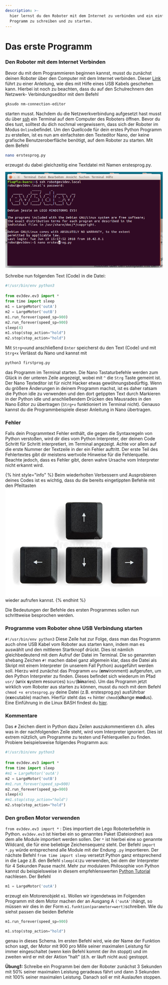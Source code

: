 ```yaml
---
description: >-
  hier lernst du den Roboter mit dem Internet zu verbinden und ein einfaches
  Programm zu schreiben und zu starten.
---
```


# Das erste Programm

### Den Roboter mit dem Internet Verbinden 

Bevor du mit dem Programmieren beginnen kannst, musst du zunächst deinen Roboter über den Computer mit dem Internet verbinden. Dieser [Link](https://www.ev3dev.org/docs/tutorials/connecting-to-the-internet-via-usb/) führt zu einer Anleitung, wie dies mit Hilfe eines USB Kabels geschehen kann. Hierbei ist noch zu beachten, dass du auf den Schulrechnern den Netzwerk- Verbindungseditor mit dem Befehl

```bash
gksudo nm-connection-editor
```

starten musst. Nachdem du die Netzwerkverbindung aufgesetzt hast musst du über [ssh](https://www.ev3dev.org/docs/tutorials/connecting-to-ev3dev-with-ssh/) ein Terminal auf dem Computer des Roboters öffnen. Bevor du dies tust, solltest du dich nochmal vergewissern, dass sich der Roboter im Modus `Online`befindet. Um den Quellcode für dein  erstes Python Programm zu erstellen, ist es nun am einfachsten den Texteditor Nano, der keine grafische Benutzeroberfläche benötigt, auf dem Roboter zu starten. Mit dem Befehl 

```bash
nano erstesprog.py 
```

erzeugst du dabei gleichzeitig eine Textdatei mit Namen erstesprog.py.

![](.gitbook/assets/grafik%20%283%29.png)

Schreibe nun folgenden Text \(Code\) in die Datei:

```python
#!/usr/bin/env python3

from ev3dev.ev3 import *
from time import sleep
m1 = LargeMotor('outA')
m2 = LargeMotor('outB')
m1.run_forever(speed_sp=900)
m2.run_forever(speed_sp=900)
sleep(4)
m1.stop(stop_action="hold")
m2.stop(stop_action="hold")

```

Mit `Strg+o`und anschließend `Enter` speicherst du den Text \(Code\) und mit `Strg+x` Verlässt du Nano und kannst mit

```bash
python3 firstprog.py
```

das Programm im Terminal starten. Die Nano Tastaturbefehle werden zum Glück in der unteren Zeile angezeigt, wobei mit `^` die `Strg` Taste gemeint ist. Der Nano Texteditor ist für nicht Hacker etwas gewöhnungsbedürftig. Wenn du größere Änderungen in deinem Programm machst, ist es daher ratsam die Python idle zu verwenden und den dort getippten Text durch Markieren in der Python idle und anschließendem Drücken des Mausrades in den Nano Editor zu übertragen \(`Strg+v` funktioniert im Terminal nicht\). Genauso kannst du die Programmbeispiele dieser Anleitung in Nano übertragen.  

### Fehler

Falls dein Programmtext Fehler enthält, die gegen die Syntaxregeln von Python verstoßen, wird dir dies vom Python Interpreter, der deinen Code Schritt für Schritt interpretiert, im Terminal angezeigt. Achte vor allem auf die erste Nummer der Textzeile in der ein Fehler auftritt. Der erste Teil des Fehlertextes gibt dir meistens wertvolle Hinweise für die Fehlerquelle. Beachte jedoch, dass es Fehler gibt, deren wahre Ursache vom Interpreter nicht erkannt wird.   

{% hint style="info" %}
Beim wiederholten Verbessern und Ausprobieren deines Codes ist es wichtig, dass du die bereits eingetippten Befehle mit den Pfeiltasten ![](.gitbook/assets/pfeiltasten-18970385.jpg) wieder aufrufen kannst. 
{% endhint %}

Die Bedeutungen der Befehle des ersten Programmes sollen nun schrittweise besprochen werden.  

### Programme vom Roboter ohne USB Verbindung starten

`#!/usr/bin/env python3`  Diese Zeile hat zur Folge, dass man das Programm auch ohne USB Kabel vom Roboter aus starten kann, indem man es auswählt und den mittleren Startknopf drückt. Dies ist nämlich gleichbedeutend mit dem Aufruf der Datei im Terminal. Die so genannten shebang Zeichen `#!` machen dabei ganz allgemein klar, dass die Datei als Skript mit einem Interpreter \(in unserem Fall Python\) ausgeführt werden soll. Hierzu wird zunächst das Programm `env` \(**env**ironment\) aufgerufen, um den Python Interpreter zu finden. Dieses befindet sich wiederum im Pfad `usr/` \(**u**nix **s**ystem **r**esources\) `bin/`\(**bin**aries\). Um das Programm jetzt wirklich vom Roboter aus starten zu können, musst du noch mit dem Befehl `chmod +x erstesprog.py` deine Datei \(z.B. erstesprog.py\) ausführbar \(e**x**ecutable\) machen. Hierfür steht das `+x` hinter `chmod`\(**ch**ange **mod**us\). Eine Einführung in die Linux BASH findest du [hier](http://www.ernstlx.com/linux90bash.html). 

### Kommentare 

Das `#` Zeichen dient in Python dazu Zeilen auszukommentieren d.h. alles was in der nachfolgenden Zeile steht, wird vom Interpreter ignoriert. Dies ist extrem nützlich, um Programme zu testen und Fehlerquellen zu finden. Probiere beispielsweise folgendes Programm aus:

```python
#!/usr/bin/env python3

from ev3dev.ev3 import *
from time import sleep
#m1 = LargeMotor('outA')
m2 = LargeMotor('outB')
#m1.run_forever(speed_sp=900)
m2.run_forever(speed_sp=900)
sleep(4)
#m1.stop(stop_action="hold")
m2.stop(stop_action="hold")

```

### Den großen Motor verwenden

`from ev3dev.ev3 import *` : Dies importiert die Lego Roboterbefehle in Python. `ev3dev.ev3` ist hierbei ein so genanntes Paket \(Dateiordner\) aus dem alle Module importiert werden sollen. Der `*` ist hierbei eine so genannte Wildcard, die für eine beliebige Zeichensequenz steht. Der Befehl `import *.py` würde entsprechend alle Module mit der Endung `.py` importieren. Der nächste Befehl `from time import sleep` versetzt Python ganz entsprechend in die Lage z.B. den Befehl `sleep(4)`zu verwenden, bei dem der Interpreter für 4 Sekunden Pause macht. Mehr zur modularen Philosophie von Python kannst du beispielsweise in diesem empfehlenswerten [Python Tutorial ](https://www.python-kurs.eu/python3_modularisierung.php)nachlesen. Der Befehl

```python
m1 = LargeMotor('outA')
```

erzeugt ein Motorenobjekt `m1`. Wollen wir irgendetwas im Folgenden Programm mit dem Motor machen der an Ausgang A `('outA')`hängt, so müssen wir dies in der Form `m1.funktion(parameter=wert)`schreiben. Wie du siehst passen die beiden Befehle 

```python
m1.run_forever(speed_sp=900)
```

```python
m1.stop(stop_action="hold")
```

genau in dieses Schema. Im ersten Befehl wird, wie der Name der Funktion schon sagt, der Motor mit 900 pro Mille seiner maximalen Leistung für immer eingeschaltet \(wenn kein Befehl kommt der ihn stoppt\) und im zweiten wird er mit der Aktion "halt" \(d.h. er läuft nicht aus\) gestoppt. 

**Übung1:** Schreibe ein Programm bei dem der Roboter zunächst 3 Sekunden mit 50% seiner maximalen Leistung geradeaus fährt und dann 3 Sekunden mit 100% seiner maximalen Leistung. Danach soll er mit Auslaufen stoppen.



